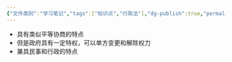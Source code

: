 ```yaml
---
{"文件类别":"学习笔记","tags":["知识点","行政法"],"dg-publish":true,"permalink":"/学习笔记studyup/行政法学/行政协议/","dgPassFrontmatter":true,"created":"2024-09-12T20:38:43.388+08:00","updated":"2024-11-11T11:37:55.777+08:00"}
---
```


- 具有类似平等协商的特点
- 但是政府具有一定特权，可以单方变更和解除权力
- 兼具民事和行政的特点